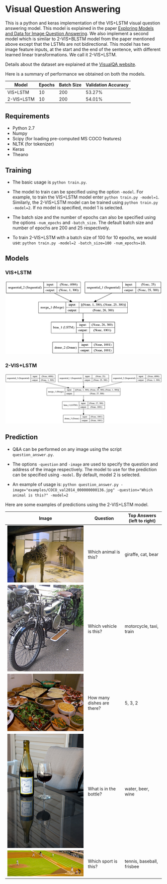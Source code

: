 # Visual Question Answering

This is a python and keras implementation of the VIS+LSTM visual question answering model. This model is explained in the paper [Exploring Models and Data for Image Question Answering](https://arxiv.org/abs/1505.02074). We also implement a second model which is similar to 2-VIS+BLSTM model from the paper mentioned above except that the LSTMs are not bidirectional. 
This model has two image feature inputs, at the start and the end of the sentence, with different learned linear transformations. We call it 2-VIS+LSTM. 

Details about the dataset are explained at the [VisualQA website](http://www.visualqa.org/). 

Here is a summary of performance we obtained on both the models.

| Model      | Epochs | Batch Size | Validation Accuracy |
|------------|--------|------------|---------------------|
| VIS+LSTM   | 10     | 200        | 53.27%              |
| 2-VIS+LSTM | 10     | 200        | 54.01%              |

## Requirements

* Python 2.7
* Numpy
* Scipy (for loading pre-computed MS COCO features)
* NLTK (for tokenizer)
* Keras
* Theano

## Training

* The basic usage is `python train.py`. 

* The model to train can be specified using the option `-model`. For example, to train the VIS+LSTM model enter `python train.py -model=1`. Similarly, the 2-VIS+LSTM model can be trained using `python train.py -model=2`. If no model is specified, model 1 is selected.

* The batch size and the number of epochs can also be specified using the options `-num_epochs` and `-batch_size`. The default batch size and number of epochs are 200 and 25 respectively.

* To train 2-VIS+LSTM with a batch size of 100 for 10 epochs, we would use: `python train.py -model=2 -batch_size=100 -num_epochs=10`.

## Models

### VIS+LSTM

<img src="examples/model1.png">

### 2-VIS+LSTM

<img src="examples/model2.png">

## Prediction

* Q&A can be performed on any image using the script `question_answer.py`.

* The options `-question` and `-image` are used to specify the question and address of the image respectively. The model to use for the prediction can be specified using `-model`. By default, model 2 is selected.

* An example of usage is: `python question_answer.py -image="examples/COCO_val2014_000000000136.jpg" -question="Which animal is this?" -model=2`

Here are some examples of predictions using the 2-VIS+LSTM model.

| Image                                              | Question                   | Top Answers (left to right) |
|----------------------------------------------------|----------------------------|-----------------------------|
| <img src="examples/COCO_val2014_000000000136.jpg"> | Which animal is this?      | giraffe, cat, bear          |
| <img src="examples/COCO_val2014_000000000073.jpg"> | Which vehicle is this?     | motorcycle, taxi, train     |
| <img src="examples/COCO_val2014_000000000196.jpg"> | How many dishes are there? | 5, 3, 2                     |
| <img src="examples/COCO_val2014_000000000283.jpg"> | What is in the bottle?     | water, beer, wine           |
| <img src="examples/COCO_val2014_000000000357.jpg"> | Which sport is this?       | tennis, baseball, frisbee   |

